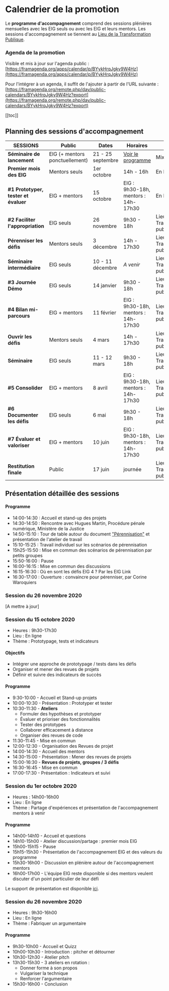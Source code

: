 # Calendrier de la promotion

Le **programme d'accompagnement** comprend des sessions plénières mensuelles avec les EIG seuls ou avec les EIG et leurs mentors.
Les sessions d'accompagnement se tiennent au [Lieu de la Transformation Publique](https://www.modernisation.gouv.fr/nos-actions/le-lieu-de-la-transformation-publique).


### Agenda de la promotion

Visible et mis à jour sur l'agenda public : [https://framagenda.org/apps/calendar/p/BYykHrqJgky9W4Hz](https://framagenda.org/apps/calendar/p/BYykHrqJgky9W4Hz)

Pour l'intégrer à un agenda, il suffit de l'ajouter à partir de l'URL suivante : [https://framagenda.org/remote.php/dav/public-calendars/BYykHrqJgky9W4Hz?export](https://framagenda.org/remote.php/dav/public-calendars/BYykHrqJgky9W4Hz?export)

[[toc]]



## Planning des sessions d'accompagnement

| SESSIONS | Public | Dates | Horaires | Lieu |
| -------- | -------- | -------- | -------- | -------- |
| **Séminaire de lancement**  | EIG (+ mentors ponctuellement) | 21 - 25 septembre | [Voir le programme](bootcamp.md) | Mixte|
| **Premier mois des EIG** | Mentors seuls | 1er octobre | 14h - 16h | En ligne |
| **#1 Prototyper, tester et évaluer** | EIG + mentors | 15 octobre | EIG : 9h30-18h, mentors : 14h-17h30  | En ligne |
| **#2 Faciliter l'appropriation** | EIG seuls | 26 novembre | 9h30 - 18h | Lieu de la Transformation publique |
| **Pérenniser les défis**| Mentors seuls | 3 décembre | 14h - 17h30 |Lieu de la Transformation publique |
| **Séminaire intermédiaire** | EIG seuls | 10 - 11 décembre | _A venir_ | Lieu de la Transformation publique |
| **#3 Journée Démo** | EIG seuls | 14 janvier | 9h30 - 18h | Lieu de la Transformation publique |
| **#4 Bilan mi-parcours** | EIG + mentors | 11 février | EIG : 9h30-18h, mentors : 14h-17h30 | Lieu de la Transformation publique |
| **Ouvrir les défis** | Mentors seuls | 4 mars | 14h - 17h30 | Lieu de la Transformation publique |
| **Séminaire** | EIG seuls | 11 - 12 mars | 9h30 - 18h | Lieu de la Transformation publique |
| **#5 Consolider** | EIG + mentors | 8 avril     | EIG : 9h30-18h, mentors : 14h-17h30 | Lieu de la Transformation publique |
| **#6 Documenter les défis** | EIG seuls | 6 mai | 9h30 - 18h | Lieu de la Transformation publique |
| **#7 Évaluer et valoriser** |EIG + mentors | 10 juin | EIG : 9h30-18h, mentors : 14h-17h30 | Lieu de la Transformation publique |
| **Restitution finale** |Public | 17 juin | journée | Lieu de la Transformation publique |

## Présentation détaillée des sessions

#### Programme
- 14:00-14:30 : Accueil et stand-up des projets
- 14:30-14:50 : Rencontre avec Hugues Martin, Procédure pénale numérique, Ministère de la Justice
- 14:50-15:10 : Tour de table autour du document ["Pérennisation"](https://doc.eig-forever.org/perennisation-defis.html) et présentation de l'atelier de travail
- 15:10-15:25 : Travail individuel sur les scénarios de pérennisation
- 15h25-15:50 : Mise en commun des scénarios de pérennisation par petits groupes
- 15:50-16:00 : Pause
- 16:00-16:15 : Mise en commun des discussions 
- 16:15-16:30 : Où en sont les défis EIG 4 ? Par les EIG Link
- 16:30-17:00 : Ouverture : convaincre pour pérenniser, par Corine Waroquiers

### Session du 26 novembre 2020
[A mettre à jour]

### Session du 15 octobre 2020
- Heures : 9h30-17h30
- Lieu : En ligne
- Thème : Prototypage, tests et indicateurs

#### Objectifs
- Intégrer une approche de prototypage / tests dans les défis
- Organiser et mener des revues de projets
- Définir et suivre des indicateurs de succès

#### Programme
- 9:30-10:00 - Accueil et Stand-up projets
- 10:00-10:30 - Présentation : Prototyper et tester
- 10:30-11:30	- **Ateliers**
	- Formuler des hypothèses et prototyper
	- Évaluer et prioriser des fonctionnalités
	- Tester des prototypes
	- Collaborer efficacement à distance
	- Organiser des revues de code
- 11:30-11:45	- Mise en commun
- 12:00-12:30 -	Organisation des Revues de projet
- 14:00-14:30 - Accueil des mentors
- 14:30-15:00	- Présentation : Mener des revues de projets
- 15:00-16:30	- **Revues de projets, groupes / 3 défis**
- 16:30-16:45	- Mise en commun
- 17:00-17:30 - Présentation : Indicateurs et suivi

### Session du 1er octobre 2020
- Heures : 14h00-16h00
- Lieu : En ligne
- Thème : Partage d'expériences et présentation de l'accompagnement mentors à venir

#### Programme
- 14h00-14h10 - Accueil et questions
- 14h10-15h00 - Atelier discussion/partage : premier mois EIG
- 15h00-15h15 - Pause
- 15h15-15h30 - Présentation de l'accompagnement EIG et des valeurs du programme
- 15h30-16h00 - Discussion en plénière autour de l'accompagnement mentors
- 16h00-17h00 - L'équipe EIG reste disponible si des mentors veulent discuter d'un point particulier de leur défi

Le support de présentation est disponible [ici](https://speakerdeck.com/eig2020/session-daccompagnement-mentors-eig-4-1er-octobre).

### Session du 26 novembre 2020
- Heures : 9h30-16h00
- Lieu : En ligne
- Thème : Fabriquer un argumentaire

#### Programme
- 9h30-10h00 - Accueil et Quizz
- 10h00-10h30 - Introduction : pitcher et détourner
- 10h30-12h30 - Atelier pitch
- 13h30-15h30 - 3 ateliers en rotation :
	- Donner forme à son propos
	- Vulgariser la technique
	- Renforcer l'argumentaire
- 15h30-16h00 - Conclusion
